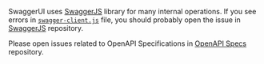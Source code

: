SwaggerUI uses [SwaggerJS](https://github.com/swagger-api/swagger-js) library for many internal operations. If you see errors in
[`swagger-client.js`](lib/swagger-client.js) file, you should probably open the issue in [SwaggerJS](https://github.com/swagger-api/swagger-js) repository.

Please open issues related to OpenAPI Specifications in [OpenAPI Specs](https://github.com/OAI/OpenAPI-Specification) repository.

